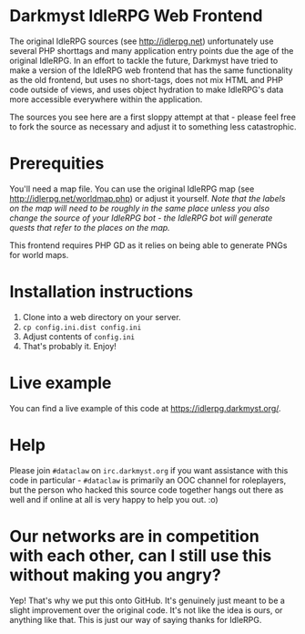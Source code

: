 # Darkmyst IdleRPG Web Frontend

The original IdleRPG sources (see http://idlerpg.net) unfortunately use several PHP shorttags and many application entry points due the age of the original IdleRPG. In an effort to tackle the future, Darkmyst have tried to make a version of the IdleRPG web frontend that has the same functionality as the old frontend, but uses no short-tags, does not mix HTML and PHP code outside of views, and uses object hydration to make IdleRPG's data more accessible everywhere within the application.

The sources you see here are a first sloppy attempt at that - please feel free to fork the source as necessary and adjust it to something less catastrophic.

# Prerequities

You'll need a map file. You can use the original IdleRPG map (see http://idlerpg.net/worldmap.php) or adjust it yourself. _Note that the labels on the map will need to be roughly in the same place unless you also change the source of your IdleRPG bot - the IdleRPG bot will generate quests that refer to the places on the map._

This frontend requires PHP GD as it relies on being able to generate PNGs for world maps.

# Installation instructions

1. Clone into a web directory on your server.
2. `cp config.ini.dist config.ini`
3. Adjust contents of `config.ini`
4. That's probably it. Enjoy!

# Live example

You can find a live example of this code at https://idlerpg.darkmyst.org/.

# Help

Please join `#dataclaw` on `irc.darkmyst.org` if you want assistance with this code in particular - `#dataclaw` is primarily an OOC channel for roleplayers, but the person who hacked this source code together hangs out there as well and if online at all is very happy to help you out. :o)

# Our networks are in competition with each other, can I still use this without making you angry?

Yep! That's why we put this onto GitHub. It's genuinely just meant to be a slight improvement over the original code. It's not like the idea is ours, or anything like that. This is just our way of saying thanks for IdleRPG.
